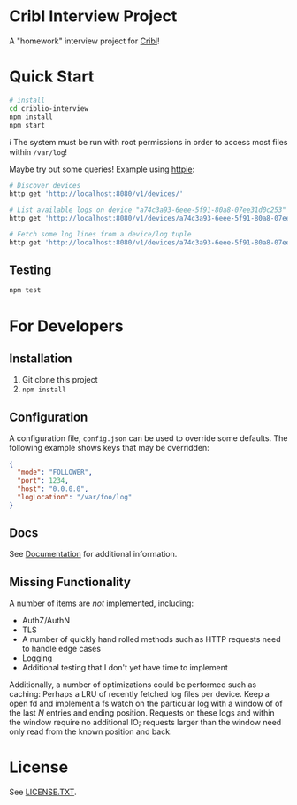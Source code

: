 # Cribl Interview Project

A "homework" interview project for [Cribl](https://cribl.io/)!

# Quick Start

```bash
# install
cd criblio-interview
npm install
npm start
```

:information_source: The system must be run with root permissions in order to access most files within `/var/log`!

Maybe try out some queries! Example using [httpie](https://httpie.io/):

```bash
# Discover devices
http get 'http://localhost:8080/v1/devices/'

# List available logs on device "a74c3a93-6eee-5f91-80a8-07ee31d0c253"
http get 'http://localhost:8080/v1/devices/a74c3a93-6eee-5f91-80a8-07ee31d0c253/logs'

# Fetch some log lines from a device/log tuple
http get 'http://localhost:8080/v1/devices/a74c3a93-6eee-5f91-80a8-07ee31d0c253/logLines?file=vmware-network.log&count=42
```

## Testing

```bash
npm test
```

# For Developers

## Installation

1. Git clone this project
2. `npm install`

## Configuration

A configuration file, `config.json` can be used to override some defaults. The following example shows keys that may be overridden:

```json
{
  "mode": "FOLLOWER",
  "port": 1234,
  "host": "0.0.0.0",
  "logLocation": "/var/foo/log"
}
```

## Docs

See [Documentation](./docs/index.md) for additional information.

## Missing Functionality

A number of items are _not_ implemented, including:

- AuthZ/AuthN
- TLS
- A number of quickly hand rolled methods such as HTTP requests need to handle edge cases
- Logging
- Additional testing that I don't yet have time to implement

Additionally, a number of optimizations could be performed such as caching:
Perhaps a LRU of recently fetched log files per device. Keep a open fd and implement a fs watch
on the particular log with a window of of the last _N_ entries and ending position. Requests
on these logs and within the window require no additional IO; requests larger than the window
need only read from the known position and back.

# License

See [LICENSE.TXT](LICENSE.TXT).
